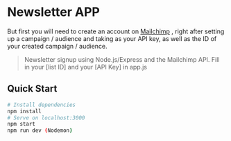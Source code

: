 # Newsletter APP
But first you will need to create an account on [Mailchimp]([https://mailchimp.com/]) , right after setting up a campaign / audience and taking as your API key, as well as the ID of your created campaign / audience.
> Newsletter signup using Node.js/Express and the Mailchimp API. Fill in your [list ID] and your [API Key] in app.js
## Quick Start

```bash
# Install dependencies
npm install
# Serve on localhost:3000
npm start
npm run dev (Nodemon)
```